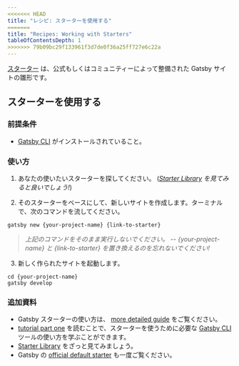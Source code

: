 ```yaml
---
<<<<<<< HEAD
title: "レシピ: スターターを使用する"
=======
title: "Recipes: Working with Starters"
tableOfContentsDepth: 1
>>>>>>> 79b09bc29f133961f3d7de0f36a25ff727e6c22a
---
```


[スターター](/docs/starters/) は、公式もしくはコミュニティーによって整備された Gatsby サイトの雛形です。

## スターターを使用する

### 前提条件

- [Gatsby CLI](/docs/gatsby-cli) がインストールされていること。

### 使い方

1. あなたの使いたいスターターを探してください。 (_[Starter Library](/starters/?v=2) を見てみると良いでしょう!_)

2. そのスターターをベースにして、新しいサイトを作成します。ターミナルで、次のコマンドを流してください。

```shell
gatsby new {your-project-name} {link-to-starter}
```

> _上記のコマンドをそのまま実行しないでください。 -- {your-project-name} と {link-to-starter} を置き換えるのを忘れないでください!_

3. 新しく作られたサイトを起動します。

```shell
cd {your-project-name}
gatsby develop
```

### 追加資料

- Gatsby スターターの使い方は、 [more detailed guide](/docs/starters/) をご覧ください。
- [tutorial part one](/tutorial/part-one/#using-gatsby-starters) を読むことで、スターターを使うために必要な [Gatsby CLI](/docs/gatsby-cli) ツールの使い方を学ぶことができます。
- [Starter Library](/starters/?v=2) をざっと見てみましょう。
- Gatsby の [official default starter](https://github.com/gatsbyjs/gatsby-starter-default) も一度ご覧ください。
